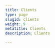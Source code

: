 ```yaml
---
title: Clients
type: page
slugid: clients
weight: 9
metatitle: Clients
description: Clients

---
```

<div id="clients" class="">
    <article class="pt-10">     
        <div class="grid grid-cols-1 sm:grid-cols-3 md:grid-cols-5 gap-4 text-center">
        <div class="col-span-1 md:col-span-1 min-h-full border border-gray-100 p-5">
            <aside class="flex justify-center items-center flex-wrap flex-col">
                <img src="/assets-natural/brand/www.netspective.com/solutions/fluent/Global-Genomics-Group_one.jpg" alt="" class="h-12 object-contain grayscale hover:grayscale-0">
            </aside>
        </div>
        <div class="col-span-1 md:col-span-1 min-h-full border border-gray-100 p-5">
            <aside class="flex justify-center items-center flex-wrap flex-col">
                <img src="/assets-natural/brand/www.netspective.com/solutions/cak/Netspective-Communications.jpg" alt="" class="h-12 object-contain grayscale hover:grayscale-0">
            </aside>
        </div>
        <div class="col-span-1 md:col-span-1 min-h-full border border-gray-100 p-5">
            <aside class="flex justify-center items-center flex-wrap flex-col">
                <img src="/assets-natural/brand/www.netspective.com/solutions/fluent/immunicom.jpg" alt="" class="h-12 object-contain grayscale hover:grayscale-0">
            </aside>
        </div>
        <div class="col-span-1 md:col-span-1 min-h-full border border-gray-100 p-5">
            <aside class="flex justify-center items-center flex-wrap flex-col">
                <img src="/assets-natural/brand/www.netspective.com/solutions/cak/Aliim.jpg" alt="" class="h-12 object-contain grayscale hover:grayscale-0">
            </aside>
        </div>
        <div class="col-span-1 md:col-span-1 min-h-full border border-gray-100 p-5">
            <aside class="flex justify-center items-center flex-wrap flex-col">
                <img src="/assets-natural/brand/www.netspective.com/solutions/fluent/Physia.jpg" alt="" class="h-12 object-contain grayscale hover:grayscale-0">
            </aside>
        </div>
        <div class="col-span-1 md:col-span-1 min-h-full border border-gray-100 p-5">
            <aside class="flex justify-center items-center flex-wrap flex-col">
                <img src="/assets-natural/brand/www.netspective.com/solutions/fluent/AMC-Health.jpg" alt="" class="h-12 object-contain grayscale hover:grayscale-0">
            </aside>
        </div>
        <div class="col-span-1 md:col-span-1 min-h-full border border-gray-100 p-5">
            <aside class="flex justify-center items-center flex-wrap flex-col">
                <img src="/assets-natural/brand/www.netspective.com/solutions/fluent/MediMergent.jpg" alt="" class="h-12 object-contain grayscale hover:grayscale-0">
            </aside>
        </div>
        <div class="col-span-1 md:col-span-1 min-h-full border border-gray-100 p-5">
            <aside class="flex justify-center items-center flex-wrap flex-col">
                <img src="/assets-natural/brand/www.netspective.com/solutions/fluent/Ryohee.jpg" alt="" class="h-12 object-contain grayscale hover:grayscale-0">
            </aside>
        </div>
        </div>
    </article>
</div>